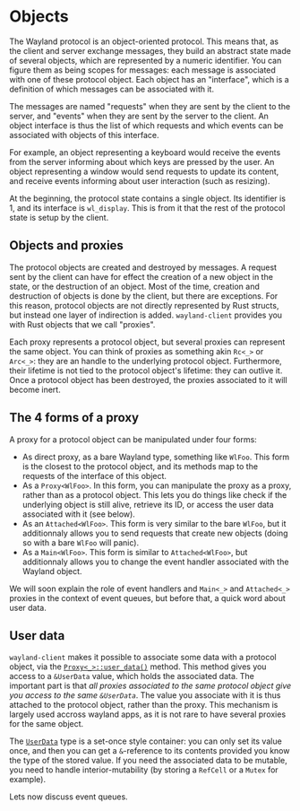 # Objects

The Wayland protocol is an object-oriented protocol. This means that, as the client and
server exchange messages, they build an abstract state made of several objects, which
are represented by a numeric identifier. You can figure them as being scopes for messages:
each message is associated with one of these protocol object. Each object has an "interface",
which is a definition of which messages can be associated with it.

The messages are named "requests" when they are sent by the client to the server, and "events"
when they are sent by the server to the client. An object interface is thus the list of which
requests and which events can be associated with objects of this interface.

For example, an object representing a keyboard would receive the events from the server informing
about which keys are pressed by the user. An object representing a window would send requests
to update its content, and receive events informing about user interaction (such as resizing).

At the beginning, the protocol state contains a single object. Its identifier is 1, and its
interface is `wl_display`. This is from it that the rest of the protocol state is setup by
the client.

## Objects and proxies

The protocol objects are created and destroyed by messages. A request sent by the client can
have for effect the creation of a new object in the state, or the destruction of an object.
Most of the time, creation and destruction of objects is done by the client, but there are
exceptions. For this reason, protocol objects are not directly represented by Rust structs,
but instead one layer of indirection is added. `wayland-client` provides you with Rust objects
that we call "proxies".

Each proxy represents a protocol object, but several proxies can represent the same object. You
can think of proxies as something akin `Rc<_>` or `Arc<_>`: they are an handle to the underlying
protocol object. Furthermore, their lifetime is not tied to the protocol object's lifetime: they
can outlive it. Once a protocol object has been destroyed, the proxies associated to it will
become inert.

## The 4 forms of a proxy

A proxy for a protocol object can be manipulated under four forms:

- As direct proxy, as a bare Wayland type, something like `WlFoo`. This form is the
  closest to the protocol object, and its methods map to the requests of the interface of
  this object.
- As a `Proxy<WlFoo>`. In this form, you can manipulate the proxy as a proxy, rather than
  as a protocol object. This lets you do things like check if the underlying object is still
  alive, retrieve its ID, or access the user data associated with it (see below).
- As an `Attached<WlFoo>`. This form is very similar to the bare `WlFoo`, but it additionnaly
  allows you to send requests that create new objects (doing so with a bare `WlFoo` will panic).
- As a `Main<WlFoo>`. This form is similar to `Attached<WlFoo>`, but additionnaly allows you to
  change the event handler associated with the Wayland object.

We will soon explain the role of event handlers and `Main<_>` and `Attached<_>` proxies in the
context of event queues, but before that, a quick word about user data.

## User data

`wayland-client` makes it possible to associate some data with a protocol object, via the
[`Proxy<_>::user_data()`](https://docs.rs/wayland-client/*/wayland_client/struct.Proxy.html#method.user_data)
method. This method gives you access to a `&UserData` value, which holds the associated data.
The important part is that *all proxies associated to the same protocol object give you access
to the same `&UserData`*. The value you associate with it is thus attached to the protocol
object, rather than the proxy. This mechanism is largely used accross wayland apps, as it is
not rare to have several proxies for the same object.

The [`UserData`](https://docs.rs/wayland-client/*/wayland_client/struct.UserData.html) type is a
set-once style container: you can only set its value once, and then you can get a `&`-reference
to its contents provided you know the type of the stored value. If you need the associated data
to be mutable, you need to handle interior-mutability (by storing a `RefCell` or a `Mutex` for
example).

Lets now discuss event queues.